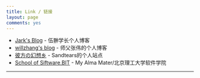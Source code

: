 ```yaml
---
title: Link / 链接
layout: page
comments: yes
---
```


* [Jark's Blog](http://wuchong.me/) - 伍翀学长个人博客
* [willzhang's blog](http://myincubator.sinaapp.com/) - 师父张伟的个人博客
* [彼方の幻想乡](http://blog.0w0.so/) - Sandtears的个人站点
* [School of Siftware,BIT](http://ss.bit.edu.cn) - My Alma Mater/北京理工大学软件学院

----

